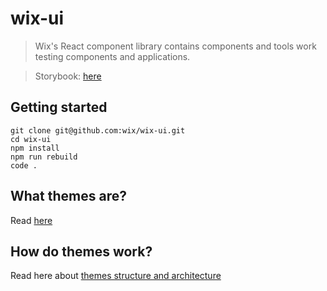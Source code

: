 # wix-ui
> Wix's React component library
contains components and tools work testing components and applications.

> Storybook: [here](https://wix.github.io/wix-ui)

## Getting started
```
git clone git@github.com:wix/wix-ui.git
cd wix-ui
npm install
npm run rebuild
code .
```

## **What themes are?**
Read [here](./docs/WHAT_ARE_THEMES.md)

## **How do themes work?**
Read here about [themes structure and architecture](./docs/THEMES_STRUCTURE.md)

